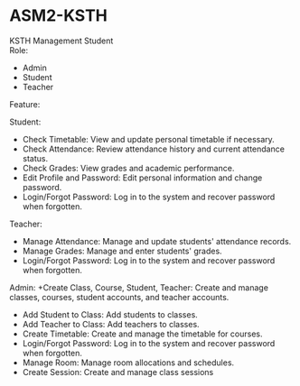 # ASM2-KSTH

KSTH Management Student </br>
Role:</br>
+ Admin
+ Student
+ Teacher

Feature:</br>

Student:

+ Check Timetable: View and update personal timetable if necessary.
+ Check Attendance: Review attendance history and current attendance status.
+ Check Grades: View grades and academic performance.
+ Edit Profile and Password: Edit personal information and change password.
+ Login/Forgot Password: Log in to the system and recover password when forgotten.
  
Teacher:
+ Manage Attendance: Manage and update students' attendance records.
+ Manage Grades: Manage and enter students' grades.
+ Login/Forgot Password: Log in to the system and recover password when forgotten.

  
Admin:
+Create Class, Course, Student, Teacher: Create and manage classes, courses, student accounts, and teacher accounts.
+ Add Student to Class: Add students to classes.
+ Add Teacher to Class: Add teachers to classes.
+ Create Timetable: Create and manage the timetable for courses.
+ Login/Forgot Password: Log in to the system and recover password when forgotten.
+ Manage Room: Manage room allocations and schedules.
+ Create Session: Create and manage class sessions
